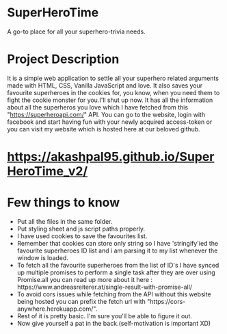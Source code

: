 # SuperHeroTime
A go-to place for all your superhero-trivia needs.
# Project Description
It is a simple web application to settle all your superhero related arguments made with HTML, CSS, Vanilla JavaScript and love. It also saves your favourite superheroes in the cookies for, you know, when you need them to fight the cookie monster for you.I'll shut up now.
It has all the information about all the superheros you love which I have fetched from this "https://superheroapi.com/" API.
You can go to the website, login with facebook and start having fun with your newly acquired access-token or you can visit my
website which is hosted here at our beloved github.
# https://akashpal95.github.io/SuperHeroTime_v2/
# Few things to know
<ul>
<li>Put all the files in the same folder.
<li>Put styling sheet and js script paths properly.
<li>I have used cookies to save the favourites list.
<li>Remember that cookies can store only string so I have 'stringify'ied the favourite superheroes ID list and i am parsing
  it to my list whenever the window is loaded.
<li>To fetch all the favourite superheroes from the list of ID's I have synced up multiple promises to perform a single task
  after they are over using Promise.all you can read up more about it here : https://www.andreasreiterer.at/single-result-with-promise-all/
 <li>To avoid cors issues while fetching from the API without this website being hosted you can prefix the fetch url with "https://cors-anywhere.herokuapp.com/".
<li> Rest of it is pretty basic. I'm sure you'll be able to figure it out.
<li>Now give yourself a pat in the back.(self-motivation is important XD)
</ul>
